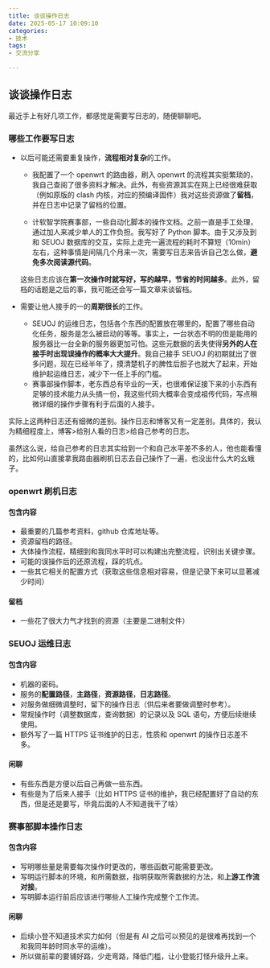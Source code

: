 ```yaml
---
title: 谈谈操作日志
date: 2025-05-17 10:09:10
categories:
- 技术
tags:
- 交流分享

---
```


## 谈谈操作日志

最近手上有好几项工作，都感觉是需要写日志的，随便聊聊吧。

### 哪些工作要写日志

- 以后可能还需要重复操作，**流程相对复杂**的工作。

  - 我配置了一个 openwrt 的路由器，刷入 openwrt 的流程其实挺繁琐的，我自己查阅了很多资料才解决。此外，有些资源其实在网上已经很难获取（例如原版的 clash 内核，对应的预编译固件）我对这些资源做了**留档**，并在日志中记录了留档的位置。

  - 计软智学院赛事部，一些自动化脚本的操作文档。之前一直是手工处理，通过加人来减少单人的工作负担。我写好了 Python 脚本。由于又涉及到和 SEUOJ 数据库的交互，实际上走完一遍流程的耗时不算短（10min）左右，这种事情是间隔几个月来一次，需要写日志来告诉自己怎么做，**避免多次阅读源代码**。

  这些日志应该在**第一次操作时就写好，写的越早，节省的时间越多**。此外，留档的话题是之后的事，我可能还会写一篇文章来谈留档。

- 需要让他人接手的一的**周期很长**的工作。

  - SEUOJ 的运维日志，包括各个东西的配置放在哪里的，配置了哪些自动化任务，服务是怎么被启动的等等。事实上，一台状态不明的但是能用的服务器比一台全新的服务器更加可怕。这些元数据的丢失使得**另外的人在接手时出现误操作的概率大大提升**。我自己接手 SEUOJ 的初期就出了很多问题，现在已经半年了，摸清楚机子的脾性后胆子也就大了起来，开始维护起运维日志，减少下一任上手的门槛。
  - 赛事部操作脚本，老东西总有毕业的一天，也很难保证接下来的小东西有足够的技术能力从头搞一份，我这些代码大概率会变成祖传代码，写点稍微详细的操作步骤有利于后面的人接手。

实际上这两种日志还有细微的差别。操作日志和博客又有一定差别。具体的，我认为精细程度上，博客>给别人看的日志>给自己参考的日志。

虽然这么说，给自己参考的日志其实给到一个和自己水平差不多的人，他也能看懂的，比如何山直接拿我路由器刷机日志去自己操作了一遍，也没出什么大的幺蛾子。

### openwrt 刷机日志

#### 包含内容

- 最重要的几篇参考资料，github 仓库地址等。
- 资源留档的路径。
- 大体操作流程，精细到和我同水平时可以构建出完整流程，识别出关键步骤。
- 可能的误操作后的还原流程，踩的坑点。
- 一些其它相关的配置方式（获取这些信息相对容易，但是记录下来可以显著减少时间）

#### 留档

- 一些花了很大力气才找到的资源（主要是二进制文件）

### SEUOJ 运维日志

#### 包含内容

- 机器的密码。
- 服务的**配置路径**，**主路径**，**资源路径**，**日志路径**。
- 对服务做细微调整时，留下的操作日志（供后来者要做调整时参考）。
- 常规操作时（调整数据库，查询数据）的记录以及 SQL 语句，方便后续继续使用。
- 额外写了一篇 HTTPS 证书维护的日志，性质和 openwrt 的操作日志差不多。

#### 闲聊

- 有些东西是方便以后自己再做一些东西。
- 有些是为了后来人接手（比如 HTTPS 证书的维护，我已经配置好了自动的东西，但是还是要写，毕竟后面的人不知道我干了啥）

### 赛事部脚本操作日志

#### 包含内容

- 写明哪些量是需要每次操作时更改的，哪些函数可能需要更改。
- 写明运行脚本的环境，和所需数据，指明获取所需数据的方法，和**上游工作流对接**。
- 写明脚本运行前后应该进行哪些人工操作完成整个工作流。

#### 闲聊

- 后续小登不知道技术实力如何（但是有 AI 之后可以预见的是很难再找到一个和我同年龄时同水平的运维）。
- 所以做前辈的要铺好路，少走弯路，降低门槛，让小登能打怪升级升上来。
